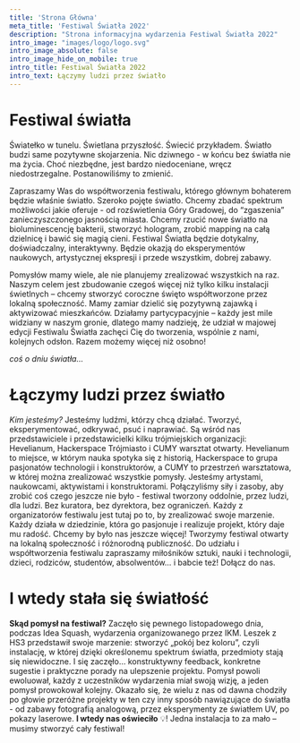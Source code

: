 ```yaml
---
title: 'Strona Główna'
meta_title: 'Festiwal Światła 2022'
description: "Strona informacyjna wydarzenia Festiwal Światła 2022"
intro_image: "images/logo/logo.svg"
intro_image_absolute: false
intro_image_hide_on_mobile: true
intro_title: Festiwal Światła 2022
intro_text: Łączymy ludzi przez światło
---
```


# Festiwal światła

Światełko w tunelu. Świetlana przyszłość. Świecić przykładem. Światło budzi same pozytywne skojarzenia. Nic dziwnego - w końcu bez światła nie ma życia. Choć niezbędne, jest bardzo niedoceniane, wręcz niedostrzegalne. Postanowiliśmy to zmienić.

Zapraszamy Was do współtworzenia festiwalu, którego głównym bohaterem będzie właśnie światło.  Szeroko pojęte światło. Chcemy zbadać spektrum możliwości jakie oferuje - od rozświetlenia Góry Gradowej, do “zgaszenia” zanieczyszczonego jasnością miasta. Chcemy rzucić nowe światło na bioluminescencję bakterii, stworzyć hologram, zrobić mapping na całą dzielnicę i bawić się magią cieni. Festiwal Światła będzie dotykalny, doświadczalny, interaktywny. Będzie okazją do eksperymentów naukowych, artystycznej ekspresji i przede wszystkim, dobrej zabawy.

Pomysłów mamy wiele, ale nie planujemy zrealizować wszystkich na raz. Naszym celem jest zbudowanie czegoś więcej niż tylko kilku instalacji świetlnych – chcemy stworzyć coroczne święto współtworzone przez lokalną społeczność. Mamy zamiar dzielić się pozytywną zajawką i aktywizować mieszkańców. Działamy partycypacyjnie – każdy jest mile widziany w naszym gronie, dlatego mamy nadzieję, że udział w majowej edycji Festiwalu Światła zachęci Cię do tworzenia, wspólnie z nami, kolejnych odsłon. Razem możemy więcej niż osobno!

_coś o dniu światła..._

# Łączymy ludzi przez światło

*Kim jesteśmy?* Jesteśmy ludźmi, którzy chcą działać. Tworzyć, eksperymentować, odkrywać, psuć i naprawiać. Są wśród nas przedstawiciele i przedstawicielki kilku trójmiejskich organizacji: Hevelianum, Hackerspace Trójmiasto i CUMY warsztat otwarty. Hevelianum to miejsce, w którym nauka spotyka się z historią, Hackerspace to grupa pasjonatów technologii i konstruktorów, a CUMY to przestrzeń warsztatowa, w której można zrealizować wszystkie pomysły.
Jesteśmy artystami, naukowcami, aktywistami i konstruktorami. Połączyliśmy siły i zasoby, aby zrobić coś czego jeszcze nie było - festiwal tworzony oddolnie, przez ludzi, dla ludzi. Bez kuratora, bez dyrektora, bez ograniczeń. Każdy z organizatorów festiwalu jest tutaj po to, by zrealizować swoje marzenie. Każdy działa w dziedzinie, która go pasjonuje i realizuje projekt, który daje mu radość.
Chcemy by było nas jeszcze więcej! Tworzymy festiwal otwarty na lokalną społeczność i różnorodną publiczność. Do udziału i współtworzenia festiwalu zapraszamy miłośników sztuki, nauki i technologii, dzieci, rodziców, studentów, absolwentów… i babcie też!  Dołącz do nas. 

# I wtedy stała się światłość

**Skąd pomysł na festiwal?** Zaczęło się pewnego listopadowego dnia, podczas Idea Squash, wydarzenia organizowanego przez IKM. Leszek z HS3 przedstawił swoje marzenie: stworzyć „pokój bez koloru”, czyli instalację, w której dzięki określonemu spektrum światła, przedmioty stają się niewidoczne. I się zaczęło… konstruktywny feedback, konkretne sugestie i praktyczne porady na ulepszenie projektu. Pomysł powoli ewoluował, każdy z uczestników wydarzenia miał swoją wizję, a jeden pomysł prowokował kolejny. Okazało się, że wielu z nas od dawna chodziły po głowie przeróżne projekty w ten czy inny sposób nawiązujące do światła - od zabawy fotografią analogową, przez eksperymenty ze światłem UV, po pokazy laserowe. **I wtedy nas oświeciło** 💡! Jedna instalacja to za mało – musimy stworzyć cały festiwal!
